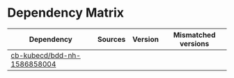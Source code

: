 # Dependency Matrix

Dependency | Sources | Version | Mismatched versions
---------- | ------- | ------- | -------------------
[cb-kubecd/bdd-nh-1586858004](https://github.com/cb-kubecd/bdd-nh-1586858004.git) |  | []() | 

